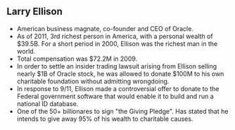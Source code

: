 Larry Ellison
-------------

* American business magnate, co-founder and CEO of Oracle.
* As of 2011, 3rd richest person in America, with a personal wealth of $39.5B. For a short period in 2000, Ellison was the richest man in the world.
* Total compensation was $72.2M in 2009.
* In order to settle an insider trading lawsuit arising from Ellison selling nearly $1B of Oracle stock, he was allowed to donate $100M to his own charitable foundation without admitting wrongdoing.
* In response to 9/11, Ellison made a controversial offer to donate to the Federal government software that would enable it to build and run a national ID database.
* One of the 50+ billionares to sign "the Giving Pledge". Has stated that he intends to give away 95% of his wealth to charitable causes.
